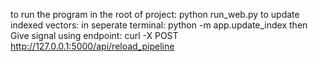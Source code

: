 to run the program 
in the root of project: python run_web.py
to update indexed vectors: in seperate terminal: python -m app.update_index
then Give signal using endpoint: curl -X POST http://127.0.0.1:5000/api/reload_pipeline 
